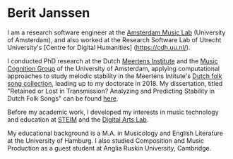 # Berit Janssen

I am a research software engineer at the [Amsterdam Music Lab](https://www.amsterdammusiclab.nl/) (University of Amsterdam), and also worked at the Research Software Lab of Utrecht University's [Centre for Digital Humanities] (https://cdh.uu.nl/).

I conducted PhD research at the Dutch [Meertens Institute](https://meertens.knaw.nl/en/) and the [Music Cognition Group](https://www.mcg.uva.nl/) of the University of Amsterdam, applying computational approaches to study melodic stability in the Meertens Intitute's [Dutch folk song collection](http://www.liederenbank.nl/), leading up to my doctorate in 2018. My dissertation, titled "Retained or Lost in Transmission? Analyzing and Predicting Stability in Dutch Folk Songs" can be found [here](https://www.illc.uva.nl/Research/Publications/Dissertations/DS-2018-01.text.pdf).

Before my academic work, I developed my interests in music technology and education at [STEIM](https://steim.org/) and the [Digital Arts Lab](https://ckc-zoetermeer.nl/aanbod/digital-art-lab/).

My educational background is a M.A. in Musicology and English Literature at the University of Hamburg. I also studied Composition and Music Production as a guest student at Anglia Ruskin University, Cambridge.